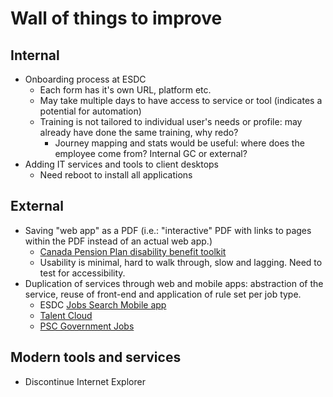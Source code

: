 # Wall of things to improve

## Internal 

* Onboarding process at ESDC
  * Each form has it's own URL, platform etc.
  * May take multiple days to have access to service or tool (indicates a potential for automation)
  * Training is not tailored to individual user's needs or profile: may already have done the same training, why redo?
    * Journey mapping and stats would be useful: where does the employee come from? Internal GC or external?
* Adding IT services and tools to client desktops
  * Need reboot to install all applications

## External

* Saving "web app" as a PDF (i.e.: "interactive" PDF with links to pages within the PDF instead of an actual web app.)
  * [Canada Pension Plan disability benefit toolkit](https://www.canada.ca/en/employment-social-development/programs/pension-plan-disability-benefits/reports/toolkit.html)
  * Usability is minimal, hard to walk through, slow and lagging. Need to test for accessibility.
* Duplication of services through web and mobile apps: abstraction of the service, reuse of front-end and application of rule set per job type.
  * ESDC [Jobs Search Mobile app](https://www.guichetemplois.gc.ca/applicationmobile)
  * [Talent Cloud](https://talent.canada.ca/en)
  * [PSC Government Jobs](https://www.canada.ca/en/services/jobs/opportunities/government.html)

## Modern tools and services

* Discontinue Internet Explorer
